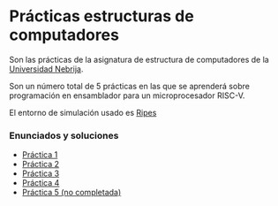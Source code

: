 # Prácticas estructuras de computadores
Son las prácticas de la asignatura de estructura de computadores de la [Universidad Nebrija](https://www.nebrija.com/).

Son un número total de 5 prácticas en las que se aprenderá sobre programación en ensamblador para un microprocesador RISC-V.

El entorno de simulación usado es [Ripes](https://github.com/mortbopet/Ripes)

### Enunciados y soluciones
* [Práctica 1](practica1)
* [Práctica 2](practica2)
* [Práctica 3](practica3)
* [Práctica 4](practica4)
* [Práctica 5 (no completada)]()